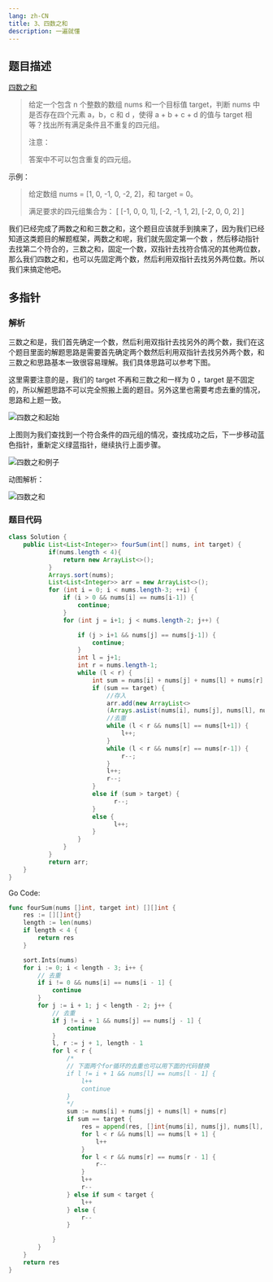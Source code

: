 ```yaml
---
lang: zh-CN
title: 3、四数之和
description: 一遍就懂
---
```




## 题目描述

[四数之和](https://leetcode-cn.com/problems/4sum/)

> 给定一个包含 n 个整数的数组 nums 和一个目标值 target，判断 nums 中是否存在四个元素 a，b，c 和 d ，使得 a + b + c + d 的值与 target 相等？找出所有满足条件且不重复的四元组。
>
> 注意：
>
> 答案中不可以包含重复的四元组。

示例：

> 给定数组 nums = [1, 0, -1, 0, -2, 2]，和 target = 0。
>
> 满足要求的四元组集合为：
> [
> [-1, 0, 0, 1],
> [-2, -1, 1, 2],
> [-2, 0, 0, 2]
> ]

我们已经完成了两数之和和三数之和，这个题目应该就手到擒来了，因为我们已经知道这类题目的解题框架，两数之和呢，我们就先固定第一个数 ，然后移动指针去找第二个符合的，三数之和，固定一个数，双指针去找符合情况的其他两位数，那么我们四数之和，也可以先固定两个数，然后利用双指针去找另外两位数。所以我们来搞定他吧。

## 多指针

### 解析

三数之和是，我们首先确定一个数，然后利用双指针去找另外的两个数，我们在这个题目里面的解题思路是需要首先确定两个数然后利用双指针去找另外两个数，和三数之和思路基本一致很容易理解。我们具体思路可以参考下图。

这里需要注意的是，我们的 target 不再和三数之和一样为 0 ，target 是不固定的，所以解题思路不可以完全照搬上面的题目。另外这里也需要考虑去重的情况，思路和上题一致。

![四数之和起始](https://cdn.jsdelivr.net/gh/tan45du/tan45du.github.io.photo@master/photo/四数之和起始.2mi8qclt1h40.png)

上图则为我们查找到一个符合条件的四元组的情况，查找成功之后，下一步移动蓝色指针，重新定义绿蓝指针，继续执行上面步骤。

![四数之和例子](https://cdn.jsdelivr.net/gh/tan45du/tan45du.github.io.photo@master/photo/四数之和例子.3xy3mil2rp40.png)

动图解析：

![四数之和](https://cdn.jsdelivr.net/gh/tan45du/tan45du.github.io.photo@master/photo/四数之和.337d5ffc7040.gif)

### 题目代码

```java
class Solution {
    public List<List<Integer>> fourSum(int[] nums, int target) {
           if(nums.length < 4){
               return new ArrayList<>();
           }
           Arrays.sort(nums);
           List<List<Integer>> arr = new ArrayList<>();
           for (int i = 0; i < nums.length-3; ++i) {
               if (i > 0 && nums[i] == nums[i-1]) {
                   continue;
               }
               for (int j = i+1; j < nums.length-2; j++) {

                   if (j > i+1 && nums[j] == nums[j-1]) {
                       continue;
                   }
                   int l = j+1;
                   int r = nums.length-1;
                   while (l < r) {
                       int sum = nums[i] + nums[j] + nums[l] + nums[r];
                       if (sum == target) {
                           //存入
                           arr.add(new ArrayList<>
                           (Arrays.asList(nums[i], nums[j], nums[l], nums[r])));
                           //去重
                           while (l < r && nums[l] == nums[l+1]) {
                               l++;
                           }
                           while (l < r && nums[r] == nums[r-1]) {
                               r--;
                           }
                           l++;
                           r--;
                       }
                       else if (sum > target) {
                             r--;
                       }
                       else {
                             l++;
                       }
                   }
               }
           }
           return arr;
    }
}
```

Go Code:

```go
func fourSum(nums []int, target int) [][]int {
    res := [][]int{}
    length := len(nums)
    if length < 4 {
        return res
    }

    sort.Ints(nums)
    for i := 0; i < length - 3; i++ {
        // 去重
        if i != 0 && nums[i] == nums[i - 1] {
            continue
        }
        for j := i + 1; j < length - 2; j++ {
            // 去重
            if j != i + 1 && nums[j] == nums[j - 1] {
                continue
            }
            l, r := j + 1, length - 1
            for l < r {
                /*
                // 下面两个for循环的去重也可以用下面的代码替换
                if l != i + 1 && nums[l] == nums[l - 1] {
                    l++
                    continue
                }
                */
                sum := nums[i] + nums[j] + nums[l] + nums[r]
                if sum == target {
                    res = append(res, []int{nums[i], nums[j], nums[l], nums[r]})
                    for l < r && nums[l] == nums[l + 1] {
                        l++
                    }
                    for l < r && nums[r] == nums[r - 1] {
                        r--
                    }
                    l++
                    r--
                } else if sum < target {
                    l++
                } else {
                    r--
                }

            }
        }
    }
    return res
}
```
